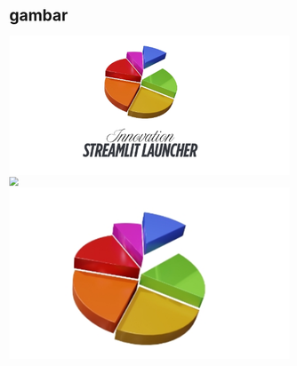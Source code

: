 # gambar
<img src = "Desain tanpa judul (8).jpg">
<img src = "Hcaker.jpg">
<img src = "Screenshot 2025-10-17 100808.png">
